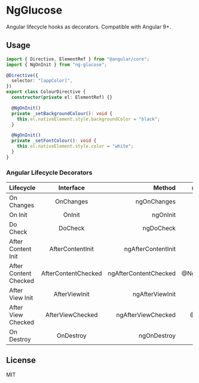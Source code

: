 # NgGlucose

Angular lifecycle hooks as decorators. Compatible with Angular 9+.

## Usage

```typescript
import { Directive, ElementRef } from "@angular/core";
import { NgOnInit } from "ng-glucose";

@Directive({
  selector: "[appColor]",
})
export class ColourDirective {
  constructor(private el: ElementRef) {}

  @NgOnInit()
  private _setBackgroundColour(): void {
    this.el.nativeElement.style.backgroundColor = "black";
  }

  @NgOnInit()
  private _setFontColour(): void {
    this.el.nativeElement.style.color = "white";
  }
}
```

### Angular Lifecycle Decorators

| Lifecycle             |      Interface      |                Method |   ng-glucose decorator |
| --------------------- | :-----------------: | --------------------: | ---------------------: |
| On Changes            |      OnChanges      |           ngOnChanges |           @NgOnChanges |
| On Init               |       OnInit        |              ngOnInit |              @NgOnInit |
| Do Check              |       DoCheck       |             ngDoCheck |             @NgDoCheck |
| After Content Init    |  AfterContentInit   |    ngAfterContentInit |    @NgAfterContentInit |
| After Content Checked | AfterContentChecked | ngAfterContentChecked | @NgAfterContentChecked |
| After View Init       |    AfterViewInit    |       ngAfterViewInit |       @NgAfterViewInit |
| After View Checked    |  AfterViewChecked   |    ngAfterViewChecked |    @NgAfterViewChecked |
| On Destroy            |      OnDestroy      |           ngOnDestroy |           @NgOnDestroy |

## License

MIT
